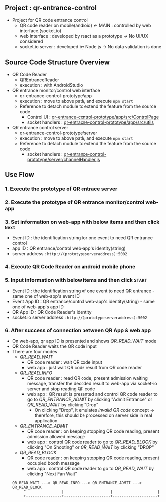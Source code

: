 ## Project : qr-entrance-control
- Project for QR code entrance control
  - QR code reader on mobile(android) <- MAIN : controlled by web interface.(socket.io)
  - web interface : developed by react as a prototype -> No UI/UX considered
  - socket.io server : developed by Node.js -> No data validation is done

## Source Code Structure Overview
- QR Code Reader
  - QREntranceReader
  - execution : with AndroidStudio
- QR entrance monitor/control web interface
  - qr-entrance-control-prototype/app
  - execution : move to above path, and execute `npm start`
  - Reference to detach module to extend the feature from the source code
    - Control UI : [qr-entrance-control-prototype/app/src/ControlPage](https://github.com/withel21/qr-entrance-control/tree/main/qr-entrance-control-prototpye/app/src/ControlPage)
    - socket handlers : [qr-entracne-control-prototype/app/src/utils](https://github.com/withel21/qr-entrance-control/tree/main/qr-entrance-control-prototpye/app/src/utils)
- QR entrance control server
  - qr-entrance-control-prototype/server
  - execution : move to above path, and execute `npm start`
  - Reference to detach module to extend the feature from the source code
    - socket handlers : [qr-entrance-control-prototype/server/channelHandler.js](https://github.com/withel21/qr-entrance-control/blob/main/qr-entrance-control-prototpye/server/channelHandler.js)

## Use Flow
### 1. Execute the prototype of QR entrace server
### 2. Execute the prototype of QR entrance monitor/control web-app
### 3. Set information on web-app with below items and then click `Next` 
  - Event ID : the identification string for one event to need QR entrance control
  - app ID : QR entrance/control web-app's identity(string)
  - server address : `http://(prototypeserveraddress):5002`
### 4. Execute QR Code Reader on android mobile phone
### 5. Input information with below items and then click `START`
  - Event ID : the identification string of one event to need QR entrance - same one of web-app's event ID
  - Event App ID : QR entrance/control web-app's identity(string) - same one of web-app's app ID
  - QR App ID : QR Code Reader's identity
  - socket.io server address : `http://(prototypeserveraddress):5002`
### 6. After success of connection between QR App & web app
  - On web-app, qr app ID is presented and shows *QR_READ_WAIT* mode
  - QR Code Reader waits the QR code input
  - There are four modes
    - *QR_READ_WAIT*
      - QR code reader : wait QR code input
      - web app : just wait QR code result from QR code reader
    - *QR_READ_INFO*
      - QR code reader : read QR code, present admission waiting message, transfer the decoded result to web-app via socket-io server and stop reading QR code
      - web app : QR result is presented and control QR code reader to go to *QR_ENTRANCE_ADMIT* by clicking "Admit Entrance" or *QR_READ_WAIT* by clicking "Drop"
        - On clicking "Drop", it emulates *invalid QR code* concept -> therefore, this should be processed on server side in real application
    - *QR_ENTRANCE_ADMIT*
      - QR code reader : on keeping stopping QR code reading, present admission allowed message
      - web app : control QR code reader to go to *QR_READ_BLOCK* by clicking "On Shooting" or *QR_READ_WAIT* by clicking "DROP"
    - *QR_READ_BLOCK*
      - QR code reader : on keeping stopping QR code reading, present occupied booth message
      - web app : control QR code reader to go to *QR_READ_WAIT* by clicking "Next Fan Wait"
    ```
    QR_READ_WAIT ---> QR_READ_INFO ---> QR_ENTRANCE_ADMIT ---> QR_READ_BLOCK
         ^                |                     |                    |
         +----------------+---------------------+--------------------+                
    ```

